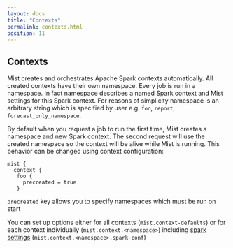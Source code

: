 ```yaml
---
layout: docs
title: "Contexts"
permalink: contexts.html
position: 11
---
```

## Contexts

Mist creates and orchestrates Apache Spark contexts automatically.
All created contexts have their own namespace. Every job is run in a namespace.
In fact namespace describes a named Spark context and Mist settings for this Spark context.
For reasons of simplicity namespace is an arbitrary string which is specified by user e.g. `foo`, `report`, `forecast_only_namespace`.

By default when you request a job to run the first time, Mist creates a namespace and new Spark context.
The second request will use the created namespace so the context will be alive while Mist is running.
This behavior can be changed using context configuration:
```hocon
mist {
  context {
   foo {
     precreated = true
   }
```
`precreated` key allows you to specify namespaces which must be run on start

You can set up options either for all contexts (`mist.context-defaults`) or for each context individually (`mist.context.<namespace>`)
including [spark settings](http://spark.apache.org/docs/latest/configuration.html) (`mist.context.<namespace>.spark-conf`)
